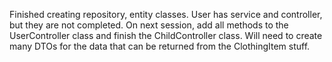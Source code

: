 Finished creating repository, entity classes. User has service and controller, but they are not completed. On next session, add all methods to the UserController class and finish the ChildController class. Will need to create many DTOs for the data that can be returned from the ClothingItem stuff. 